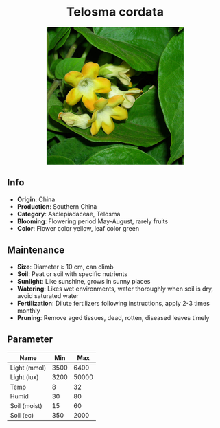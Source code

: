 <h1 align='center'>Telosma cordata</h1>
<p align="center">
    <img 
        align='center'
        width='320'
        src="../images/telosma cordata.png" 
        alt='Telosma cordata' />
</p>

## Info

 - **Origin**: China
 - **Production**: Southern China
 - **Category**: Asclepiadaceae, Telosma
 - **Blooming**: Flowering period May-August, rarely fruits
 - **Color**: Flower color yellow, leaf color green

## Maintenance

 - **Size**: Diameter ≥ 10 cm, can climb
 - **Soil**: Peat or soil with specific nutrients
 - **Sunlight**: Like sunshine, grows in sunny places
 - **Watering**: Likes wet environments, water thoroughly when soil is dry, avoid saturated water
 - **Fertilization**: Dilute fertilizers following instructions, apply 2-3 times monthly
 - **Pruning**: Remove aged tissues, dead, rotten, diseased leaves timely

## Parameter

| Name         | Min  | Max   |
|--------------|------|-------|
| Light (mmol) | 3500 | 6400  |
| Light (lux)  | 3200 | 50000 |
| Temp         | 8    | 32    |
| Humid        | 30   | 80    |
| Soil (moist) | 15   | 60    |
| Soil (ec)    | 350  | 2000  |